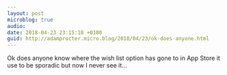 ```yaml
---
layout: post
microblog: true
audio: 
date: 2018-04-23 23:15:18 +0100
guid: http://adamprocter.micro.blog/2018/04/23/ok-does-anyone.html
---
```

Ok does anyone know where the wish list option has gone to in App Store it use to be sporadic but now I never see it...
